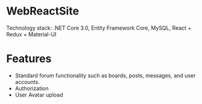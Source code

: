 # WebReactSite

Technology stack: .NET Core 3.0, Entity Framework Core, MySQL, React + Redux + Material-UI

# Features

- Standard forum functionality such as boards, posts, messages, and user accounts.
- Authorization
- User Avatar upload
